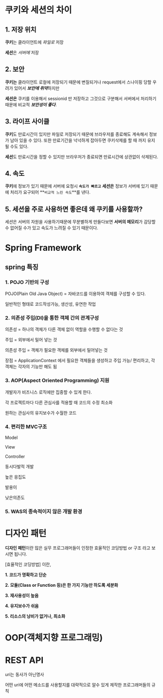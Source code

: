 # 쿠키와 세션의 차이

## 1. 저장 위치

**쿠키**는 클라이언트에 *파일로* 저장

**세션**은 *서버에* 저장

## 2. 보안

**쿠키는** 클라이언트 로컬에 저장되기 때문에 변질되거나 request에서 스나이핑 당할 우려가 있어서 ***보안에 취약***하지만 

**세션은** 쿠키를 이용해서 sessionid 만 저장하고 그것으로 구분해서 서버에서 처리하기 때문에 비교적 ***보안성이 좋다***.

## 3. 라이프 사이클 

**쿠키**도 만료시간이 있지만 파일로 저장되기 때문에 브라우저를 종료해도 계속해서 정보가 남아 있을 수 있다. 또한 만료기간을 넉넉하게 잡아두면 쿠키삭제를 할 때 까지 유지될 수도 있다.

**세션**도 만료시간을 정할 수 있지만 브라우저가 종료되면 만료시간에 상관없이 삭제된다.

## 4. 속도

**쿠키**에 정보가 있기 때문에 서버에 요청시 **`속도가 빠르고`** **세션은** 정보가 서버에 있기 때문에 처리가 요구되어 **`비교적 느린 속도`**를 낸다.



## 5. 세션을 주로 사용하면 좋은데 왜 쿠키를 사용할까?

세션은 서버의 자원을 사용하기때문에 무분별하게 만들다보면 **서버의 메모리**가 감당할 수 없어질 수가 있고 속도가 느려질 수 있기 때문이다.



# Spring Framework

## spring 특징

### 1. POJO 기반의 구성

POJO(Plain Old Java Object) = 자바코드를 이용하여 객체를 구성할 수 있다.

일반적인 형태로 코드작성가능, 생산성, 유연한 작업

### 2. 의존성 주입(DI)을 통한 객체 간의 관계구성

의존성 = 하나의 객체가 다른 객체 없이 역할을 수행할 수 없다는 것

주입 = 외부에서 밀어 넣는 것

의존성 주입 = 객체가 필요한 객체를 외부에서 밀어넣는 것

장점 = ApplicationContext 에서 필요한 객체들을 생성하고 주입 가능/ 편리하고, 각 객체는 각자의 기능만 해도 됨

### 3. AOP(Aspect Oriented Programming) 지원

개발자가 비즈니스 로직에만 집중할 수 있게 한다.

각 프로젝트마다 다른 관심사를 적용할 때 코드의 수정 최소화

원하는 관심사의 유지보수가 수월한 코드

### 4. 편리한 MVC구조

Model

View 

Controller

동시다발적 개발

높은 응집도

발용이

낮은의존도

### 5. WAS의 종속적이지 않은 개발 환경

# 디자인 패턴

**디자인 패턴**이란 많은 실무 프로그래머들이 인정한 효율적인 코딩방법 or 구조 라고 보시면 됩니다.

[효율적인 코딩방법] 이란,

**1. 코드가 명확하고 단순**

**2. 모듈(Class or Function 등)은 한 가지 기능만 하도록 세분화**

**3. 재사용성이 높음**

**4. 유지보수가 쉬움**

**5. 리소스의 낭비가 없거나, 최소화**

# OOP(객체지향 프로그래밍)

# REST API

uri는 동사가 아닌명사

어떤 uri에 어떤 메소드를 사용할지를 대략적으로 알수 있게 제작한 프로그래머들의 규칙